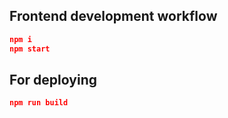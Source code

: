 ## Frontend development workflow

```json
npm i
npm start
```

## For deploying

```json
npm run build
```